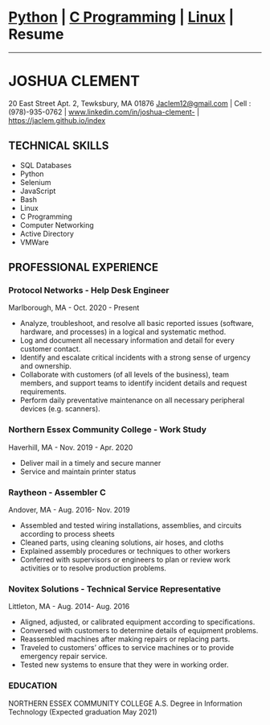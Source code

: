 # <a href="https://Jaclem.github.io/index">Python</a> | <a href="https://Jaclem.github.io/index">C Programming</a> | <a href="https://Jaclem.github.io/linux">Linux</a> | Resume
---

# JOSHUA CLEMENT
20 East Street Apt. 2, Tewksbury, MA 01876
Jaclem12@gmail.com | Cell : (978)-935-0762 | www.linkedin.com/in/joshua-clement- | https://jaclem.github.io/index 
## TECHNICAL SKILLS
- SQL Databases
- Python
- Selenium
- JavaScript
- Bash
- Linux
- C Programming
- Computer Networking 
- Active Directory
- VMWare

## PROFESSIONAL EXPERIENCE  
### Protocol Networks - Help Desk Engineer
Marlborough, MA - Oct. 2020 - Present
-	Analyze, troubleshoot, and resolve all basic reported issues (software, hardware, and processes) in a logical and systematic method.
-	Log and document all necessary information and detail for every customer contact.
-	Identify and escalate critical incidents with a strong sense of urgency and ownership.
-	Collaborate with customers (of all levels of the business), team members, and support teams to identify incident details and request requirements.
-	Perform daily preventative maintenance on all necessary peripheral devices (e.g. scanners).

### Northern Essex Community College - Work Study
Haverhill, MA - Nov. 2019 - Apr. 2020
-	Deliver mail in a timely and secure manner
- Service and maintain printer status 

### Raytheon - Assembler C
Andover, MA - Aug. 2016- Nov. 2019
-	Assembled and tested wiring installations, assemblies, and circuits according to process sheets
-	Cleaned parts, using cleaning solutions, air hoses, and cloths
-	Explained assembly procedures or techniques to other workers
-	Conferred with supervisors or engineers to plan or review work activities or to resolve production problems. 

### Novitex Solutions - Technical Service Representative
Littleton, MA - Aug. 2014- Aug. 2016
-	Aligned, adjusted, or calibrated equipment according to specifications.
-	Conversed with customers to determine details of equipment problems.
-	Reassembled machines after making repairs or replacing parts.
-	Traveled to customers’ offices to service machines or to provide emergency repair service.
-	Tested new systems to ensure that they were in working order.

### EDUCATION
NORTHERN ESSEX COMMUNITY COLLEGE
A.S. Degree in Information Technology 				 (Expected graduation May 2021)
